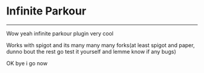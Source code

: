 <h1>Infinite Parkour</h1>

<hr>

<p>Wow yeah infinite parkour plugin very cool</p>
<p>Works with spigot and its many many many forks(at least spigot and paper, dunno bout the rest go test it yourself and lemme know if any bugs)</p>

<p>OK bye i go now</p>